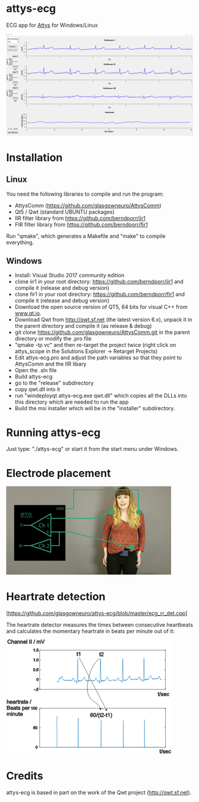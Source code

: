 # attys-ecg

ECG app for [Attys](http://www.attys.tech)
for Windows/Linux

![alt tag](screenshot.png)

# Installation

## Linux

You need the following libraries to compile and run the program:

- AttysComm (https://github.com/glasgowneuro/AttysComm)
- Qt5 / Qwt (standard UBUNTU packages)
- IIR filter library from https://github.com/berndporr/iir1
- FIR filter library from https://github.com/berndporr/fir1

Run "qmake", which generates a Makefile and "make" to compile
everything.

## Windows
* Install: Visual Studio 2017 community edition
* clone iir1 in your root directory: https://github.com/berndporr/iir1 and compile it (release and debug version)
* clone fir1 in your root directory: https://github.com/berndporr/fir1 and compile it (release and debug version)
* Download the open source version of QT5, 64 bits for visual C++ from www.qt.io.
* Download Qwt from http://qwt.sf.net (the latest version 6.x), unpack it in the parent directory and compile it (as release & debug)
* git clone https://github.com/glasgowneuro/AttysComm.git in the parent directory or modify the .pro file
* "qmake -tp vc" and then re-target the project twice (right click on attys_scope in the Solutions Explorer -> Retarget Projects)
* Edit attys-ecg.pro and adjust the path variables so that they point to AttysComm and the IIR libary
* Open the .sln file
* Build attys-ecg
* go to the "release" subdirectory
* copy qwt.dll into it
* run "windeployqt attys-ecg.exe qwt.dll" which copies all the DLLs into this directory which are needed to run the app
* Build the msi installer which will be in the "installer" subdirectory.


# Running attys-ecg

Just type: "./attys-ecg" or start it from the start menu under Windows.

# Electrode placement

![alt tag](electrode_placement.png)

# Heartrate detection
[https://github.com/glasgowneuro/attys-ecg/blob/master/ecg_rr_det.cpp]

The heartrate detector
measures the times between consecutive heartbeats and calculates the momentary
heartrate in beats per minute out of it:

![alt tag](heartrate_detection.png)

# Credits

attys-ecg is based in part on the work of the Qwt project (http://qwt.sf.net).

